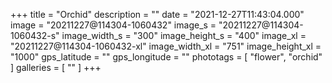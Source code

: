 +++
title = "Orchid"
description = ""
date = "2021-12-27T11:43:04.000"
image = "20211227@114304-1060432"
image_s = "20211227@114304-1060432-s"
image_width_s = "300"
image_height_s = "400"
image_xl = "20211227@114304-1060432-xl"
image_width_xl = "751"
image_height_xl = "1000"
gps_latitude = ""
gps_longitude = ""
phototags = [ "flower", "orchid" ]
galleries = [ "" ]
+++
